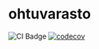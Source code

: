 # ohtuvarasto

![CI Badge](https://github.com/3nd3r1/ohtuvarasto/workflows/CI/badge.svg)
[![codecov](https://codecov.io/gh/3nd3r1/ohtuvarasto/graph/badge.svg?token=3SVEK7S6J7)](https://codecov.io/gh/3nd3r1/ohtuvarasto)
